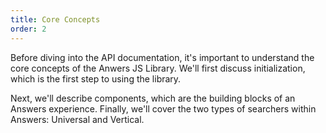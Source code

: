```yaml
---
title: Core Concepts
order: 2
---
```


Before diving into the API documentation, it's important to understand the core concepts of
the Anwers JS Library. We'll first discuss initialization, which is the first step to using the library. 

Next, we'll describe components, which are the building blocks of an Answers experience. Finally, we'll cover the two types of searchers within Answers: Universal and Vertical. 